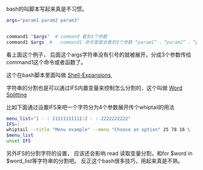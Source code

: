 bash的叫脚本写起来真是不习惯。

```bash
args="param1 param2 param3"


command1 "$args"  # command 看到1个参数
command1 $args  #   command1 命令里面会看到3个参数 “param1” 、“param2” 、“param3”。
```
看上面这个例子， 后面这个args字符串没有引号的就被展开，分成3个参数传给 command1这个命令或者函数了。



这个在bash脚本里面叫做
[Shell-Expansions](https://www.gnu.org/software/bash/manual/html_node/Shell-Expansions.html#Shell-Expansions),



字符串的分割也是可以通过IFS内置变量来控制怎么分割的，这个叫做
[Word Splitting](https://www.gnu.org/software/bash/manual/html_node/Word-Splitting.html)



比如下面通过设置IFS来吧一个字符分为4个参数展开传个whiptail的用法
```bash
menu_list="1 - : 11111111111:2 - : 2222222222"
IFS=:
whiptail --title "Menu example" --menu "Choose an option" 25 78 16 \
$menu_list
unset IFS
```
另外IFS的分割字符的设置，  应该还会影响 read 读取变量分割，和for $word in $word_list等字符串的分割吧。
反正这个bash很多技巧，用起来真是不熟。



